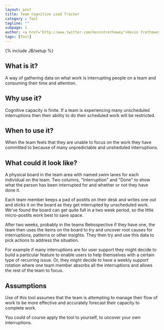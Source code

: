 ```yaml
---
layout: post
title: Team Cognitive Load Tracker
category : Tool
tagline: ""
subpage: 1
author: <a href="http://www.twitter.com/kevintrethewey">Kevin Trethewey</a>
tags: [Tool]
---
```

{% include JB/setup %}

## What is it?  
A way of gathering data on what work is interrupting people on a team and consuming their time and attention.

## Why use it?
Cognitive capacity is finite. If a team is experiencing many unscheduled interruptions then their ability to do their scheduled work will be restricted.

## When to use it?
When the team feels that they are unable to focus on the work they have committed to because of many unpredictable and unsheduled interruptions.

## What could it look like?
A physical board in the team area with named swim lanes for each individual on the team. Two columns, "Interruption" and "Done" to show what the person has been interrupted for and whether or not they have done it. 

Each team member keeps a pad of postits on their desk and writes one out and sticks it on the board as they get interrupted by unscheduled work. We've found the board can get quite full in a two week period, so the little micro-postits work best to save space.

After two weeks, probably in the teams Retrospective if they have one, the team then uses the items on the board to try and uncover root causes for interruptions, patterns or other insights. They then try and use this data to pick actions to address the situation.

For example if many interruptions are for user support they might decide to build a particular feature to enable users to help themselves with a certain type of recurring issue. Or, they might decide to have a weekly support rotation where one team member absorbs all the interruptions and allows the rest of the team to focus.

## Assumptions
Use of this tool assumes that the team is attempting to manage their flow of work to be more effective and accurately forecast their capacity to complete work.

You could of course apply the tool to yourself, to uncover your own interruptions.
